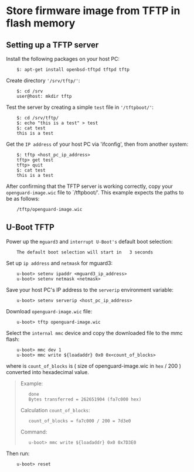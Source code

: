Store firmware image from TFTP in flash memory
==================================
Setting up a TFTP server
----------------------------------
Install the following packages on your host PC:

        $: apt-get install openbsd-tftpd tftpd tftp

Create directory `'/srv/tftp/'`:

        $: cd /srv
        user@host: mkdir tftp

Test the server by creating a simple `test` file in `'/tftpboot/'`:

        $: cd /srv/tftp/
        $: echo "this is a test" > test
        $: cat test
        this is a test

Get the `IP address` of your host PC via 'ifconfig', then from another system:

        $: tftp <host_pc_ip_address>
        tftp> get test
        tftp> quit
        $: cat test
        this is a test

After confirming that the TFTP server is working correctly, copy your `openguard-image.wic` file to `/tftpboot/'.
This example expects the paths to be as follows:

        /tftp/openguard-image.wic

U-Boot TFTP
-------------------------------

Power up the `mguard3` and `interrupt U-Boot's` default boot selection:

        The default boot selection will start in   3 seconds

Set up `ip address` and `netmask` for mguard3:

        u-boot> setenv ipaddr <mguard3_ip_address>
        u-boot> setenv netmask <netmask>

Save your host PC's IP address to the `serverip` environment variable:

        u-boot> setenv serverip <host_pc_ip_address>

Download `openguard-image.wic` file:

        u-boot> tftp openguard-image.wic

Select the `internal mmc` device  and copy the downloaded file to the mmc flash:

        u-boot> mmc dev 1
        u-boot> mmc write ${loadaddr} 0x0 0x<count_of_blocks>

where is `count_of_blocks` is ( size of openguard-image.wic in `hex` / 200 )
converted into hexadecimal value.
>Example:
>
>        done
>        Bytes transferred = 262651904 (fa7c000 hex)
>
>
>Calculation `count_of_blocks`:
>
>        count_of_blocks = fa7c000 / 200 = 7d3e0
>
>Command:
>
>        u-boot> mmc write ${loadaddr} 0x0 0x7D3E0
>

Then run:

        u-boot> reset
